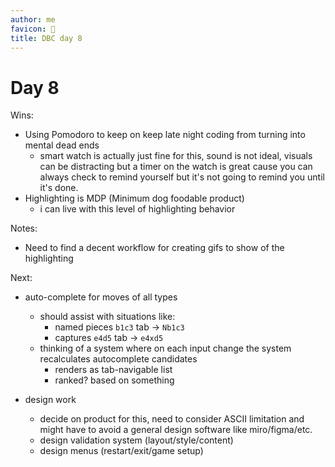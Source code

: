 ```yaml
---
author: me
favicon: 👻
title: DBC day 8
---
```



# Day 8

Wins:
* Using Pomodoro to keep on keep late night coding from turning into mental dead ends
    * smart watch is actually just fine for this, sound is not ideal, visuals can be distracting but a timer on the watch is great cause you can always check to remind yourself but it's not going to remind you until it's done.
* Highlighting is MDP (Minimum dog foodable product)
    * i can live with this level of highlighting behavior

Notes:
* Need to find a decent workflow for creating gifs to show of the highlighting

Next:
* auto-complete for moves of all types
    * should assist with situations like:
        * named pieces `b1c3` tab -> `Nb1c3`
        * captures `e4d5` tab -> `e4xd5`
    * thinking of a system where on each input change the system recalculates autocomplete candidates
        * renders as tab-navigable list
        * ranked? based on something

* design work
    * decide on product for this, need to consider ASCII limitation and might have to avoid a general design software like miro/figma/etc.
    * design validation system (layout/style/content)
    * design menus (restart/exit/game setup)

